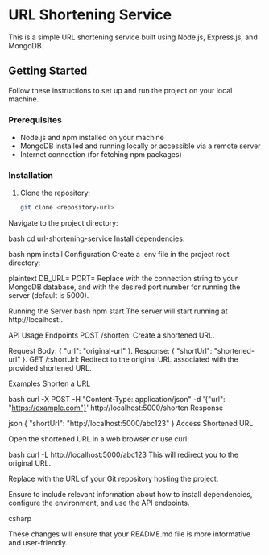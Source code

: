 # URL Shortening Service

This is a simple URL shortening service built using Node.js, Express.js, and MongoDB.

## Getting Started

Follow these instructions to set up and run the project on your local machine.

### Prerequisites

- Node.js and npm installed on your machine
- MongoDB installed and running locally or accessible via a remote server
- Internet connection (for fetching npm packages)

### Installation

1. Clone the repository:

   ```bash
   git clone <repository-url>
Navigate to the project directory:

bash
cd url-shortening-service
Install dependencies:

bash
npm install
Configuration
Create a .env file in the project root directory:

plaintext
DB_URL=<mongodb-connection-string>
PORT=<port-number>
Replace <mongodb-connection-string> with the connection string to your MongoDB database, and <port-number> with the desired port number for running the server (default is 5000).

Running the Server
bash
npm start
The server will start running at http://localhost:<port>.

API Usage
Endpoints
POST /shorten: Create a shortened URL.

Request Body: { "url": "original-url" }.
Response: { "shortUrl": "shortened-url" }.
GET /:shortUrl: Redirect to the original URL associated with the provided shortened URL.

Examples
Shorten a URL

bash
curl -X POST -H "Content-Type: application/json" -d '{"url": "https://example.com"}' http://localhost:5000/shorten
Response

json
{
  "shortUrl": "http://localhost:5000/abc123"
}
Access Shortened URL

Open the shortened URL in a web browser or use curl:

bash
curl -L http://localhost:5000/abc123
This will redirect you to the original URL.

Replace <repository-url> with the URL of your Git repository hosting the project.

Ensure to include relevant information about how to install dependencies, configure the environment, and use the API endpoints.

csharp

These changes will ensure that your README.md file is more informative and user-friendly.